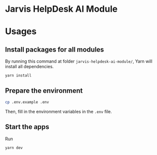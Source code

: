 # Jarvis HelpDesk AI Module


# Usages

## Install packages for all modules
By running this command at folder `jarvis-helpdesk-ai-module/`, Yarn will install all dependencies.

```bash
yarn install
```

## Prepare the environment
```bash
cp .env.example .env
```
Then, fill in the environment variables in the `.env` file.

## Start the apps
Run
```bash
yarn dev
```